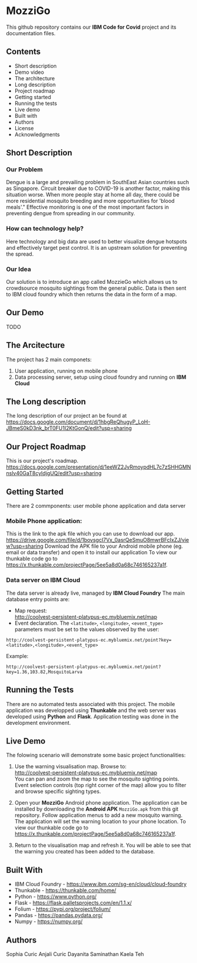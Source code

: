 # MozziGo
This github repository contains our **IBM Code for Covid** project and its documentation files.
## Contents
- Short description
- Demo video
- The architecture
- Long description
- Project roadmap
- Getting started
- Running the tests
- Live demo
- Built with
- Authors
- License
- Acknowledgments
## Short Description
### Our Problem
Dengue is a large and prevailing problem in SouthEast Asian countries such as Singapore. Circuit breaker due to COVID-19 is another factor, making this situation worse. When more people stay at home all day, there could be more residential mosquito breeding and more opportunities for 'blood meals'." Effective monitoring is one of the most important factors in preventing dengue from spreading in our community.
### How can technology help?
Here technology and big data are used to better visualize dengue hotspots and effectively target pest control.  It is an upstream solution for preventing the spread.
### Our Idea
Our solution is to introduce an app called MozzieGo which allows us to crowdsource mosquito sightings from the general public. Data is then sent to IBM cloud foundry which then returns the data in the form of a map.
## Our Demo
TODO
## The Arcitecture
The project has 2 main componets:
1. User application, running on mobile phone
2. Data processing server, setup using cloud foundry and running on **IBM Cloud**
## The Long description
The long description of our project an be found at https://docs.google.com/document/d/1hbgReQhugyP_LoH-JBmeS0kD3nk_brT0FU1I2KtGonQ/edit?usp=sharing
## Our Project Roadmap
This is our project's roadmap.
https://docs.google.com/presentation/d/1eeWZ2JvRmoypdHL7c7zSHHGMNnslv40GaT8cyIdjgUQ/edit?usp=sharing
## Getting Started
There are 2 commponents: user mobile phone application and data server
### Mobile Phone application:
This is the link to the apk file which you can use to download our app. https://drive.google.com/file/d/1bovsgcI7Vx_0asrQeSmuO8mwrBFcIxZJ/view?usp=sharing
Download the APK file to your Android mobile phone (eg. email or data transfer) and open it to install our application
To view our thunkable code go to https://x.thunkable.com/projectPage/5ee5a8d0a68c746165237a1f.
### Data server on IBM Cloud
The data server is already live, managed by **IBM Cloud Foundry**
The main database entry points are:
- Map request:  
http://coolvest-persistent-platypus-ec.mybluemix.net/map  
- Event declaration. The `<latitude>`, `<longitude>`, `<event_type>` parameters must be set to the values observed by the user:
```
http://coolvest-persistent-platypus-ec.mybluemix.net/point?key=<latitude>,<longitude>,<event_type>
```
Example:
```
http://coolvest-persistent-platypus-ec.mybluemix.net/point?key=1.36,103.82,MosquitoLarva
```

## Running the Tests
There are no automated tests associated with this project.
The mobile application was developped using **Thunkable** and the web server was developed using **Python** and **Flask**.
Application testing was done in the development environment.

## Live Demo
The folowing scenario will demonstrate some basic project functionalities:
1. Use the warning visualisation map. Browse to:  
http://coolvest-persistent-platypus-ec.mybluemix.net/map  
You can pan and zoom the map to see the mosquito sighting points.
Event selection controls (top right corner of the map) allow you to filter and browse specific sighting types.

2. Open your **MozziGo** Android phone application.
The application can be installed by downloading the **Android APK** `MozziGo.apk` from this git repository.
Follow application menus to add a new mosquito warning. The application will set the warning location to your phone location.
To view our thunkable code go to https://x.thunkable.com/projectPage/5ee5a8d0a68c746165237a1f.

3. Return to the visualisation map and refresh it. You will be able to see that the warning you created has been added to the database. 
## Built With
- IBM Cloud Foundry - https://www.ibm.com/sg-en/cloud/cloud-foundry
- Thunkable - https://thunkable.com/home/
- Python - https://www.python.org/
- Flask - https://flask.palletsprojects.com/en/1.1.x/
- Folium - https://pypi.org/project/folium/
- Pandas - https://pandas.pydata.org/
- Numpy - https://numpy.org/
## Authors
Sophia Curic
Anjali Curic
Dayanita Saminathan
Kaela Teh
